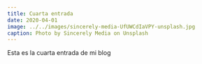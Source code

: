 ```yaml
---
title: Cuarta entrada
date: 2020-04-01
image: ../../images/sincerely-media-UfUWCdIaVPY-unsplash.jpg
caption: Photo by Sincerely Media on Unsplash
---
```


Esta es la cuarta entrada de mi blog
